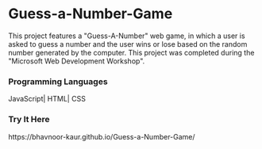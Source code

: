 # Guess-a-Number-Game
This project features a "Guess-A-Number" web game, in which a user is asked to guess a number and the user wins or lose based on the random number generated by the computer. This project was completed during the "Microsoft Web Development Workshop".

<h3> Programming Languages </h3>
JavaScript| HTML| CSS

<h3> Try It Here </h3> 
https://bhavnoor-kaur.github.io/Guess-a-Number-Game/

